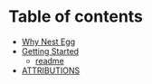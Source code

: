 # Table of contents

* [Why Nest Egg](README.md)
* [Getting Started](gettingstarted/README.md)
  * [readme](gettingstarted/gettingstarted.md)
* [ATTRIBUTIONS](attributions.md)

